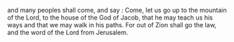 and many peoples shall come, and say : Come, let us go up to the mountain of the Lord, to the house of the God of Jacob, that he may teach us his ways and that we may walk in his paths. For out of Zion shall go the law, and the word of the Lord from Jerusalem.
